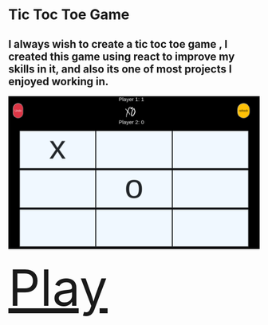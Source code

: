 # Tic Toc Toe Game

## I always wish to create a tic toc toe game , I created this game using react to improve my skills in it, and also its one of most projects I enjoyed working in.

![toc toc toe](imgs/tic-toc.png (tic toc))

<a style="text-align: center; font-size: 100px" href="https://youssefsiam38.github.io/tic-toc-toe/" >Play<a>